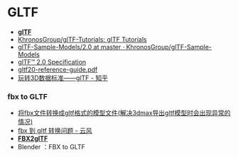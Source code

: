 # GLTF

* **[glTF](https://github.com/KhronosGroup/glTF)**
* [KhronosGroup/glTF-Tutorials: glTF Tutorials](https://github.com/KhronosGroup/glTF-Tutorials)
* [glTF-Sample-Models/2.0 at master · KhronosGroup/glTF-Sample-Models](https://github.com/KhronosGroup/glTF-Sample-Models/tree/master/2.0)
* [glTF™ 2.0 Specification](https://registry.khronos.org/glTF/specs/2.0/glTF-2.0.html#foreword)
* [gltf20-reference-guide.pdf](https://www.khronos.org/files/gltf20-reference-guide.pdf)
* [玩转3D数据标准——glTF - 知乎](https://zhuanlan.zhihu.com/p/443862875)

### fbx to GLTF

* [将fbx文件转换成gltf格式的模型文件(解决3dmax导出gltf模型时会出现异常的情况)](https://blog.csdn.net/weixin_44870969/article/details/125433999)
* [fbx 到 gltf 转换问题 - 云风](https://blog.codingnow.com/2021/03/fbx_gltf.html)
* **[FBX2glTF](https://github.com/facebookincubator/FBX2glTF "A command-line tool for the conversion of 3D model assets on the FBX file format to the glTF file format.")**
* Blender ：FBX to GLTF
